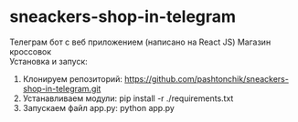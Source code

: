 # sneackers-shop-in-telegram
Телеграм бот с веб приложением (написано на React JS) Магазин кроссовок  
Установка и запуск:  
1) Клонируем репозиторий: https://github.com/pashtonchik/sneackers-shop-in-telegram.git   
2) Устанавливаем модули: pip install -r ./requirements.txt  
3) Запускаем файл app.py: python app.py  
